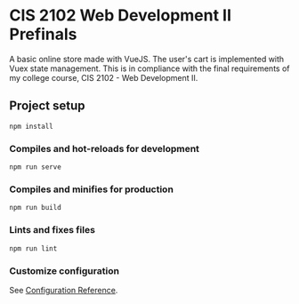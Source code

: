 # CIS 2102 Web Development II Prefinals
A basic online store made with VueJS. The user's cart is implemented with Vuex state management. This is in compliance with the final requirements of my college course, CIS 2102 - Web Development II.

## Project setup
```
npm install
```

### Compiles and hot-reloads for development
```
npm run serve
```

### Compiles and minifies for production
```
npm run build
```

### Lints and fixes files
```
npm run lint
```

### Customize configuration
See [Configuration Reference](https://cli.vuejs.org/config/).
